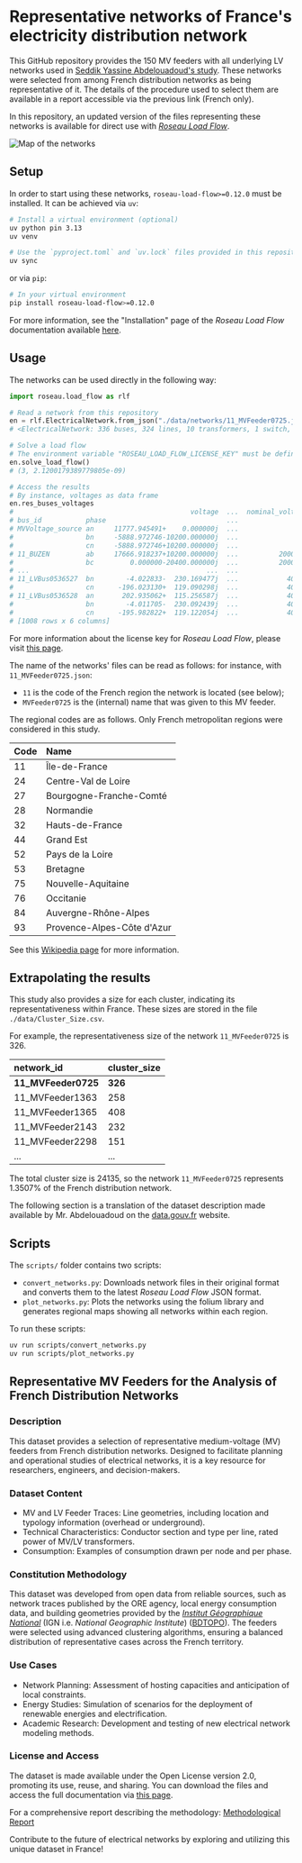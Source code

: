 # Representative networks of France's electricity distribution network

This GitHub repository provides the 150 MV feeders with all underlying LV networks used in [Seddik Yassine
Abdelouadoud's study](https://www.data.gouv.fr/fr/datasets/departs-hta-representatifs-pour-lanalyse-des-reseaux-de-distribution-francais/).
These networks were selected from among French distribution networks as being representative of it. The details of
the procedure used to select them are available in a report accessible via the previous link (French only).

In this repository, an updated version of the files representing these networks is available for direct use with
[_Roseau Load Flow_](https://github.com/RoseauTechnologies/Roseau_Load_Flow).

![Map of the networks](Map.jpeg)

## Setup

In order to start using these networks, `roseau-load-flow>=0.12.0` must be installed. It can be achieved via `uv`:

```bash
# Install a virtual environment (optional)
uv python pin 3.13
uv venv

# Use the `pyproject.toml` and `uv.lock` files provided in this repository
uv sync
```

or via `pip`:

```bash
# In your virtual environment
pip install roseau-load-flow>=0.12.0
```

For more information, see the "Installation" page of the _Roseau Load Flow_ documentation available
[here](https://roseau-load-flow.roseautechnologies.com/en/stable/Installation.html).

## Usage

The networks can be used directly in the following way:

```python
import roseau.load_flow as rlf

# Read a network from this repository
en = rlf.ElectricalNetwork.from_json("./data/networks/11_MVFeeder0725.json")
# <ElectricalNetwork: 336 buses, 324 lines, 10 transformers, 1 switch, 626 loads, 1 source, 1 ground, 1 potential ref, 11 ground connections>

# Solve a load flow
# The environment variable "ROSEAU_LOAD_FLOW_LICENSE_KEY" must be defined in your environment
en.solve_load_flow()
# (3, 2.1200179389779805e-09)

# Access the results
# By instance, voltages as data frame
en.res_buses_voltages
#                                            voltage  ...  nominal_voltage
# bus_id           phase                              ...
# MVVoltage_source an     11777.945491+    0.000000j  ...              NaN
#                  bn     -5888.972746-10200.000000j  ...              NaN
#                  cn     -5888.972746+10200.000000j  ...              NaN
# 11_BUZEN         ab     17666.918237+10200.000000j  ...          20000.0
#                  bc         0.000000-20400.000000j  ...          20000.0
# ...                                            ...  ...              ...
# 11_LVBus0536527  bn        -4.022833-  230.169477j  ...            400.0
#                  cn      -196.023130+  119.090298j  ...            400.0
# 11_LVBus0536528  an       202.935062+  115.256587j  ...            400.0
#                  bn        -4.011705-  230.092439j  ...            400.0
#                  cn      -195.982822+  119.122054j  ...            400.0
# [1008 rows x 6 columns]
```

For more information about the license key for _Roseau Load Flow_, please visit
[this page](https://roseau-load-flow.roseautechnologies.com/en/stable/License.html).

The name of the networks' files can be read as follows: for instance, with `11_MVFeeder0725.json`:

- `11` is the code of the French region the network is located (see below);
- `MVFeeder0725` is the (internal) name that was given to this MV feeder.

The regional codes are as follows. Only French metropolitan regions were considered in this study.

| Code | Name                       |
| :--- | :------------------------- |
| 11   | Île-de-France              |
| 24   | Centre-Val de Loire        |
| 27   | Bourgogne-Franche-Comté    |
| 28   | Normandie                  |
| 32   | Hauts-de-France            |
| 44   | Grand Est                  |
| 52   | Pays de la Loire           |
| 53   | Bretagne                   |
| 75   | Nouvelle-Aquitaine         |
| 76   | Occitanie                  |
| 84   | Auvergne-Rhône-Alpes       |
| 93   | Provence-Alpes-Côte d'Azur |

See this [Wikipedia page](https://www.wikiwand.com/en/articles/Regions_of_France#List_of_administrative_regions) for
more information.

## Extrapolating the results

This study also provides a size for each cluster, indicating its representativeness within France. These sizes are stored in the file `./data/Cluster_Size.csv`.

For example, the representativeness size of the network `11_MVFeeder0725` is 326.

| network_id          | cluster_size |
| :------------------ | :----------- |
| **11_MVFeeder0725** | **326**      |
| 11_MVFeeder1363     | 258          |
| 11_MVFeeder1365     | 408          |
| 11_MVFeeder2143     | 232          |
| 11_MVFeeder2298     | 151          |
| ...                 | ...          |

The total cluster size is 24135, so the network `11_MVFeeder0725` represents 1.3507% of the French distribution network.

The following section is a translation of the dataset description made available by Mr. Abdelouadoud on the
[data.gouv.fr](https://www.data.gouv.fr/fr/datasets/departs-hta-representatifs-pour-lanalyse-des-reseaux-de-distribution-francais/)
website.

## Scripts

The `scripts/` folder contains two scripts:

- `convert_networks.py`: Downloads network files in their original format and converts them to the latest _Roseau
  Load Flow_ JSON format.
- `plot_networks.py`: Plots the networks using the folium library and generates regional maps showing all networks
  within each region.

To run these scripts:

```bash
uv run scripts/convert_networks.py
uv run scripts/plot_networks.py
```

## Representative MV Feeders for the Analysis of French Distribution Networks

### Description

This dataset provides a selection of representative medium-voltage (MV) feeders from French distribution networks.
Designed to facilitate planning and operational studies of electrical networks, it is a key resource for researchers,
engineers, and decision-makers.

### Dataset Content

- MV and LV Feeder Traces: Line geometries, including location and typology information (overhead or underground).
- Technical Characteristics: Conductor section and type per line, rated power of MV/LV transformers.
- Consumption: Examples of consumption drawn per node and per phase.

### Constitution Methodology

This dataset was developed from open data from reliable sources, such as network traces published by the ORE agency,
local energy consumption data, and building geometries provided by the
[_Institut Géographique National_](https://www.ign.fr/) (IGN i.e. _National Geographic Institute_)
([BDTOPO](https://geoservices.ign.fr/bdtopo)). The feeders were selected using
advanced clustering algorithms, ensuring a balanced distribution of representative cases across the French territory.

### Use Cases

- Network Planning: Assessment of hosting capacities and anticipation of local constraints.
- Energy Studies: Simulation of scenarios for the deployment of renewable energies and electrification.
- Academic Research: Development and testing of new electrical network modeling methods.

### License and Access

The dataset is made available under the Open License version 2.0, promoting its use, reuse, and sharing. You can
download the files and access the full documentation via
[this page](https://www.data.gouv.fr/fr/datasets/departs-hta-representatifs-pour-lanalyse-des-reseaux-de-distribution-francais/).

For a comprehensive report describing the
methodology: [Methodological Report](https://storage.googleapis.com/roseau-post-doc-report/selection%20departs%20HTA%20representatifs.pdf)

Contribute to the future of electrical networks by exploring and utilizing this unique dataset in France!
